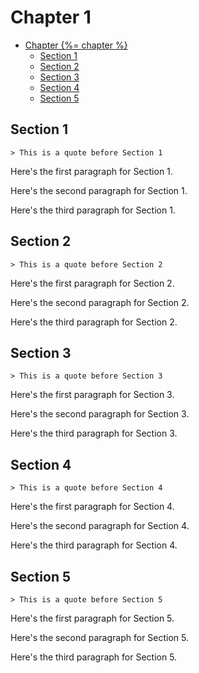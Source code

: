 # Chapter 1

* [Chapter {%= chapter %}](#chapter-chapter)
  * [Section 1](#section-1)
  * [Section 2](#section-2)
  * [Section 3](#section-3)
  * [Section 4](#section-4)
  * [Section 5](#section-5)


## Section 1

	> This is a quote before Section 1

Here's the first paragraph for Section 1.

Here's the second paragraph for Section 1.

Here's the third paragraph for Section 1.

## Section 2

	> This is a quote before Section 2

Here's the first paragraph for Section 2.

Here's the second paragraph for Section 2.

Here's the third paragraph for Section 2.

## Section 3

	> This is a quote before Section 3

Here's the first paragraph for Section 3.

Here's the second paragraph for Section 3.

Here's the third paragraph for Section 3.

## Section 4

	> This is a quote before Section 4

Here's the first paragraph for Section 4.

Here's the second paragraph for Section 4.

Here's the third paragraph for Section 4.

## Section 5

	> This is a quote before Section 5

Here's the first paragraph for Section 5.

Here's the second paragraph for Section 5.

Here's the third paragraph for Section 5.
